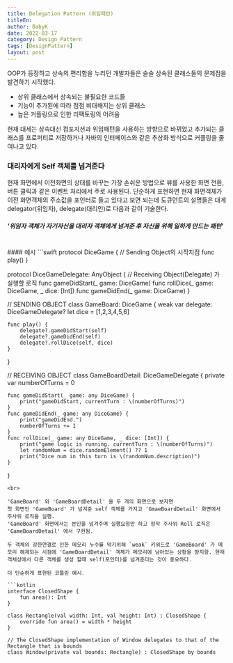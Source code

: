```yaml
---
title: Delegation Pattern (위임패턴)
titleEn:
author: BabyK
date: 2022-03-17
category: Design_Pattern
tags: [DesignPattern]
layout: post
---
```


OOP가 등장하고 상속의 편리함을 누리던 개발자들은 슬슬 상속된 클래스들의 문제점을 발견하기 시작했다.  

* 상위 클래스에서 상속되는 불필요한 코드들
* 기능이 추가된에 따라 점점 비대해지는 상위 클래스
* 높은 커플링으로 인한 리팩토링의 어려움

현재 대세는 상속대신 컴포지션과 위임패턴을 사용하는 방향으로 바뀌었고 추가되는 클래스를 프로퍼티로 저장하거나 자바의 인터페이스와 같은 추상화 방식으로 커플링을 줄여나고 있다.  

### 대리자에게 Self 객체를 넘겨준다
현재 화면에서 이전화면의 상태를 바꾸는 가장 손쉬운 방법으로 뷰를 사용한 화면 전환, 버튼 클릭과 같은 이벤트 처리에서 주로 사용된다. 단순하게 표현하면 현재 화면객체가 이전 화면객체의 주소값을 포인터로 들고 있다고 보면 되는데 도큐먼트의 설명들은 대게 delegator(위임자), delegate(대리인)로 다음과 같이 기술한다.  
##### '위임자 객체가 자기자신을 대리자 객체에게 넘겨준 후 자신을 위해 일하게 만드는 패턴'

<br>
#### 예시
```swift
protocol DiceGame {
    // Sending Object의 시작지점
    func play()
}

protocol DiceGameDelegate: AnyObject {
    // Receiving Object(Delegate) 가 실행할 로직
    func gameDidStart(_ game: DiceGame)
    func rollDice(_ game: DiceGame, _ dice: [Int])
    func gameDidEnd(_ game: DiceGame)
}

// SENDING OBJECT
class GameBoard: DiceGame {
    weak var delegate: DiceGameDelegate?
    let dice = [1,2,3,4,5,6]
    
    func play() {
        delegate?.gameDidStart(self)
        delegate?.gameDidEnd(self)
        delegate?.rollDice(self, dice)
    }
}

// RECEIVING OBJECT
class GameBoardDetail: DiceGameDelegate {
    private var numberOfTurns = 0
    
    func gameDidStart(_ game: any DiceGame) {
        print("gameDidStart, currentTurn : \(numberOfTurns)")
    }
    func gameDidEnd(_ game: any DiceGame) {
        print("gameDidEnd.")
        numberOfTurns += 1
    }
    func rollDice(_ game: any DiceGame, _ dice: [Int]) {
        print("game logic is running. currentTurn : \(numberOfTurns)")
        let randomNum = dice.randomElement() ?? 1
        print("Dice num in this turn is \(randomNum.description)")
    }
}
```
<br>

'GameBoard' 와 'GameBoardDetail' 을 두 개의 화면으로 보자면  
첫 화면인 'GameBoard' 가 넘겨준 self 객체를 가지고 'GmaeBoardDetail' 화면에서 주사위 로직을 실행.  
'GameBoard' 화면에서는 본인을 넘겨주며 실행요청만 하고 정작 주사위 Roll 로직은 'GameBoardDetail' 에서 구현됨.  

두 객체의 강한연결로 인한 메모리 누수를 막기위해 `weak` 키워드로 'GameBoard' 가 메모리 해제되는 시점에 'GameBoardDetail' 객체가 메모리에 남아있는 상황을 방지함. 현재 객체상에서 다른 객체를 생성 할때 self(포인터)를 넘겨준다는 것이 중요하다.  

더 단순하게 표현된 코틀린 예시.  

```kotlin
interface ClosedShape {
    fun area(): Int
}

class Rectangle(val width: Int, val height: Int) : ClosedShape {
    override fun area() = width * height
}

// The ClosedShape implementation of Window delegates to that of the Rectangle that is bounds
class Window(private val bounds: Rectangle) : ClosedShape by bounds
```